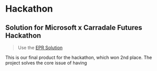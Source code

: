 # Hackathon
## Solution for Microsoft x Carradale Futures Hackathon

> Use the [EPR Solution]()

This is our final product for the hackathon, which won 2nd place. The project solves the core issue of having
